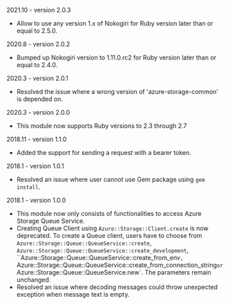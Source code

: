 2021.10 - version 2.0.3
* Allow to use any version 1.x of Nokogiri for Ruby version later than or equal to 2.5.0.

2020.8 - version 2.0.2
* Bumped up Nokogiri version to 1.11.0.rc2 for Ruby version later than or equal to 2.4.0.

2020.3 - version 2.0.1
* Resolved the issue where a wrong version of 'azure-storage-common' is depended on.

2020.3 - version 2.0.0
* This module now supports Ruby versions to 2.3 through 2.7

2018.11 - version 1.1.0
* Added the support for sending a request with a bearer token.

2018.1 - version 1.0.1
* Resolved an issue where user cannot use Gem package using `gem install`.

2018.1 - version 1.0.0

* This module now only consists of functionalities to access Azure Storage Queue Service.
* Creating Queue Client using `Azure::Storage::Client.create` is now deprecated. To create a Queue client, users have to choose from `Azure::Storage::Queue::QueueService::create`, `Azure::Storage::Queue::QueueService::create_development`, ``Azure::Storage::Queue::QueueService::create_from_env`, `Azure::Storage::Queue::QueueService::create_from_connection_string` or `Azure::Storage::Queue::QueueService.new`. The parameters remain unchanged.
* Resolved an issue where decoding messages could throw unexpected exception when message text is empty.

